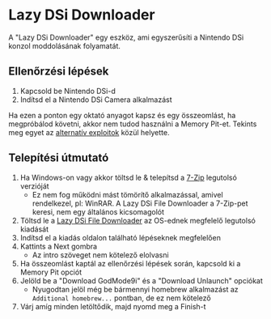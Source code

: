 ---
---

# Lazy DSi Downloader

A "Lazy DSi Downloader" egy eszköz, ami egyszerűsíti a Nintendo DSi konzol moddolásának folyamatát.

## Ellenőrzési lépések

1. Kapcsold be Nintendo DSi-d
1. Indítsd el a Nintendo DSi Camera alkalmazást

Ha ezen a ponton egy oktató anyagot kapsz és egy összeomlást, ha megpróbálod követni, akkor nem tudod használni a Memory Pit-et. Tekints meg egyet az [alternatív exploitok](alternate-exploits) közül helyette.

## Telepítési útmutató

1. Ha Windows-on vagy akkor töltsd le & telepítsd a [7-Zip](https://www.7-zip.org/download.html) legutolsó verzióját
   - Ez nem fog működni mást tömörítő alkalmazással, amivel rendelkezel, pl: WinRAR. A Lazy DSi File Downloader a 7-Zip-pet keresi, nem egy általános kicsomagolót
1. Töltsd le a [Lazy DSi File Downloader](https://github.com/yourkalamity/lazy-dsi-file-downloader/releases) az OS-ednek megfelelő legutolsó kiadását
1. Indítsd el a kiadás oldalon található lépéseknek megfelelően
1. Kattints a Next gombra
   - Az intro szöveget nem kötelező elolvasni
1. Ha összeomlást kaptál az ellenőrzési lépések során, kapcsold ki a Memory Pit opciót
1. Jelöld be a "Download GodMode9i" és a "Download Unlaunch" opciókat
   - Nyugodtan jelöl még be bármennyi homebrew alkalmazást az `Additional homebrew...` pontban, de ez nem kötelező
1. Várj amíg minden letöltődik, majd nyomd meg a Finish-t
